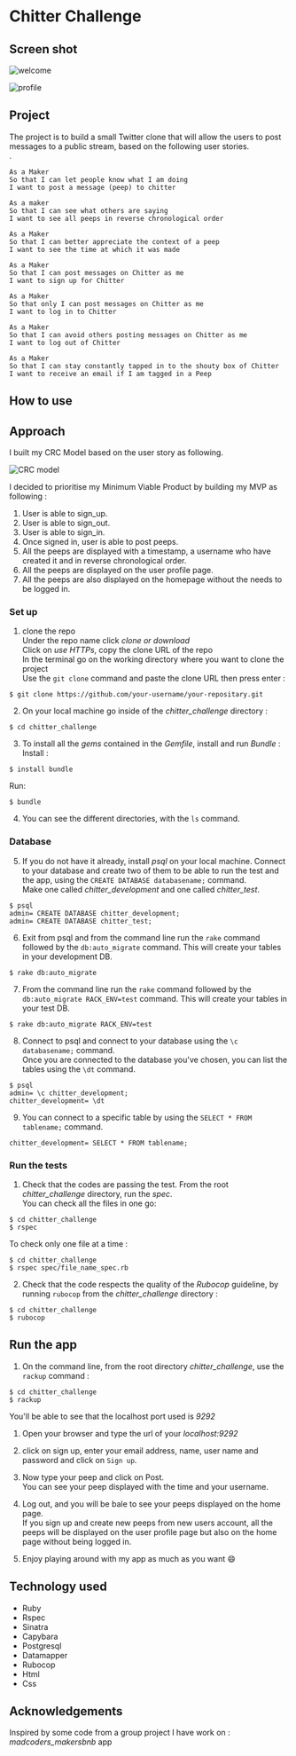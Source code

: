 # Chitter Challenge #

## Screen shot ##

![welcome](https://user-images.githubusercontent.com/43742795/51105332-9582c800-17e0-11e9-8445-955b199f5d8d.png)

![profile](https://user-images.githubusercontent.com/43742795/51091888-d51dc580-1788-11e9-991d-1e17c8fa8ba9.png)

## Project ##

The project is to build a small Twitter clone that will allow the users to post messages to a public stream, based on the following user stories.<br/>.

```
As a Maker
So that I can let people know what I am doing  
I want to post a message (peep) to chitter
```
```
As a maker
So that I can see what others are saying  
I want to see all peeps in reverse chronological order
```
```
As a Maker
So that I can better appreciate the context of a peep
I want to see the time at which it was made
```
```
As a Maker
So that I can post messages on Chitter as me
I want to sign up for Chitter
```
```
As a Maker
So that only I can post messages on Chitter as me
I want to log in to Chitter
```
```
As a Maker
So that I can avoid others posting messages on Chitter as me
I want to log out of Chitter
```
```
As a Maker
So that I can stay constantly tapped in to the shouty box of Chitter
I want to receive an email if I am tagged in a Peep
```
## How to use ##

## Approach ##

I built my CRC Model based on the user story as following.<br/>

![CRC model](https://user-images.githubusercontent.com/43742795/51088801-354a4280-175c-11e9-9789-8f8c99791909.png)

I decided to prioritise my Minimum Viable Product by building my MVP as following :<br/>

1. User is able to sign_up.
2. User is able to sign_out.
3. User is able to sign_in.
4. Once signed in, user is able to post peeps.
5. All the peeps are displayed with a timestamp, a username who have created it and in reverse chronological order.
6. All the peeps are displayed on the user profile page.
7. All the peeps are also displayed on the homepage without the needs to be logged in.

### Set up ###

1. clone the repo<br/>
Under the repo name click *clone or download*<br/>
Click on *use HTTPs*, copy the clone URL of the repo<br/>
In the terminal go on the working directory where you want to clone the project<br/>
Use the `git clone` command and paste the clone URL then press enter :

```shell
$ git clone https://github.com/your-username/your-repositary.git
```

2. On your local machine go inside of the *chitter_challenge* directory :

```shell
$ cd chitter_challenge
```
3. To install all the *gems* contained in the *Gemfile*, install and run *Bundle* :
Install :

```shell
$ install bundle
```
Run:

```shell
$ bundle
```
4. You can see the different directories, with the `ls` command.

### Database ###

5. If you do not have it already, install *psql* on your local machine. Connect to your database and create two of them to be able to run the test and the app, using the `CREATE DATABASE databasename;` command.<br/>
Make one called *chitter_development* and one called *chitter_test*.<br/>

```shell
$ psql
admin= CREATE DATABASE chitter_development;
admin= CREATE DATABASE chitter_test;
```

6. Exit from psql and from the command line run the `rake` command followed by the `db:auto_migrate` command. This will create your tables in your development DB.<br/>

```shell
$ rake db:auto_migrate
```

7. From the command line run the `rake` command followed by the `db:auto_migrate RACK_ENV=test` command. This will create your tables in your test DB.<br/>

```shell
$ rake db:auto_migrate RACK_ENV=test
```

8. Connect to psql and connect to your database using the `\c databasename;` command.<br/>
Once you are connected to the database you've chosen, you can list the tables using the `\dt` command.<br/>

```shell
$ psql
admin= \c chitter_development;
chitter_development= \dt
```
9. You can connect to a specific table by using the `SELECT * FROM tablename;` command.<br/>

```shell
chitter_development= SELECT * FROM tablename;
```
### Run the tests ###

1. Check that the codes are passing the test. From the root *chitter_challenge* directory, run the *spec*.<br/>
You can check all the files in one go:

```shell
$ cd chitter_challenge
$ rspec
```
To check only one file at a time :

```shell
$ cd chitter_challenge
$ rspec spec/file_name_spec.rb
```

2. Check that the code respects the quality of the *Rubocop* guideline, by running `rubocop` from the *chitter_challenge* directory :

```shell
$ cd chitter_challenge
$ rubocop
```

## Run the app ##

1. On the command line, from the root directory *chitter_challenge*, use the `rackup` command :

```shell
$ cd chitter_challenge
$ rackup
```

You'll be able to see that the localhost port used is *9292*

1. Open your browser and type the url of your *localhost:9292*  <br/>

2. click on sign up, enter your email address, name, user name and password and click on `Sign up`.<br/>

3. Now type your peep and click on Post.<br/>
You can see your peep displayed with the time and your username.

4. Log out, and you will be bale to see your peeps displayed on the home page.<br/>
If you sign up and create new peeps from new users account, all the peeps will be displayed on the user profile page but also on the home page without being logged in.

5. Enjoy playing around with my app as much as you want :smile:

## Technology used ##

* Ruby
* Rspec
* Sinatra
* Capybara
* Postgresql
* Datamapper
* Rubocop
* Html
* Css

## Acknowledgements ##

Inspired by some code from a group project I have work on : *madcoders_makersbnb* app

